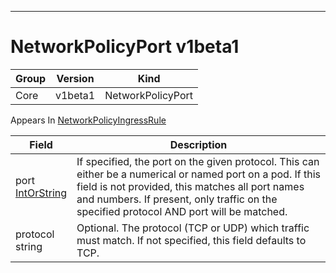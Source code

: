 

-----------
# NetworkPolicyPort v1beta1



Group        | Version     | Kind
------------ | ---------- | -----------
Core | v1beta1 | NetworkPolicyPort









<aside class="notice">
Appears In <a href="#networkpolicyingressrule-v1beta1">NetworkPolicyIngressRule</a> </aside>

Field        | Description
------------ | -----------
port <br /> [IntOrString](#intorstring-intstr) | If specified, the port on the given protocol.  This can either be a numerical or named port on a pod.  If this field is not provided, this matches all port names and numbers. If present, only traffic on the specified protocol AND port will be matched.
protocol <br /> string | Optional.  The protocol (TCP or UDP) which traffic must match. If not specified, this field defaults to TCP.






